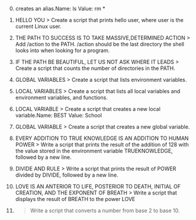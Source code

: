 0. creates an alias.Name: ls Value: rm *

1. HELLO YOU > Create a script that prints hello user, where user is the current Linux user.

2. THE PATH TO SUCCESS IS TO TAKE MASSIVE,DETERMINED ACTION > Add /action to the PATH. /action should be the last directory the shell looks into when looking for a program.

3. IF THE PATH BE BEAUTIFUL, LET US NOT ASK WHERE IT LEADS > Create a script that counts the number of directories in the PATH.

4. GLOBAL VARIABLES > Create a script that lists environment variables.
 
5. LOCAL VARIABLES > Create a script that lists all local variables and environment variables, and functions.

6. LOCAL VARIABLE > Create a script that creates a new local variable.Name: BEST Value: School

7. GLOBAL VARIABLE > Create a script that creates a new global variable.

8. EVERY ADDITION TO TRUE KNOWLEDGE IS AN ADDITION TO HUMAN POWER >  Write a script that prints the result of the addition of 128 with the value stored in the environment variable TRUEKNOWLEDGE, followed by a new line.

9. DIVIDE AND RULE > Write a script that prints the result of POWER divided by DIVIDE, followed by a new line.

10. LOVE IS AN ANTERIOR TO LIFE, POSTERIOR TO DEATH, INITIAL OF CREATION, AND THE EXPONENT OF BREATH > Write a script that displays the result of BREATH to the power LOVE

11. > Write a script that converts a number from base 2 to base 10.


















